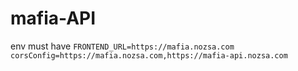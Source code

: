 # mafia-API

env must have
`FRONTEND_URL=https://mafia.nozsa.com`
`corsConfig=https://mafia.nozsa.com,https://mafia-api.nozsa.com`

